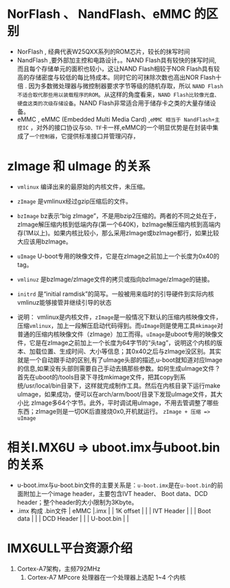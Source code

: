 # NorFlash 、 NandFlash、eMMC 的区别
+ NorFlash , 经典代表W25QXX系列的ROM芯片，较长的抹写时间
+ NandFlash ,要外部加主控和电路设计。。NAND Flash具有较快的抹写时间, 而且每个存储单元的面积也较小，这让NAND Flash相较于NOR Flash具有较高的存储密度与较低的每比特成本。同时它的可抹除次数也高出NOR Flash十倍 . 因为多数微处理器与微控制器要求字节等级的随机存取，所以 `NAND Flash不适合取代那些用以装载程序的ROM`。从这样的角度看来，`NAND Flash比较像光盘、硬盘这类的次级存储设备`。NAND Flash非常适合用于储存卡之类的大量存储设备。
+ eMMC , eMMC (Embedded Multi Media Card) ,`eMMC 相当于 NandFlash+主控IC` ，对外的接口协议与`SD、TF`卡一样,eMMC的一个明显优势是在封装中集成了`一个控制器`，它提供标准接口并管理闪存，


# zImage 和 uImage 的关系
+ `vmlinux`  编译出来的最原始的内核文件，未压缩。
+ `zImage`   是vmlinux经过gzip压缩后的文件。
+ `bzImage` bz表示“big zImage”，不是用bzip2压缩的。两者的不同之处在于，zImage解压缩内核到低端内存(第一个640K)，bzImage解压缩内核到高端内存(1M以上)。如果内核比较小，那么采用zImage或bzImage都行，如果比较大应该用bzImage。
+ `uImage`   U-boot专用的映像文件，它是在zImage之前加上一个长度为0x40的tag。
+ `vmlinuz`  是bzImage/zImage文件的拷贝或指向bzImage/zImage的链接。
+ `initrd`   是“initial ramdisk”的简写。一般被用来临时的引导硬件到实际内核vmlinuz能够接管并继续引导的状态

+ 说明：
    vmlinux是内核文件，`zImage`是一般情况下默认的压缩内核映像文件，压缩`vmlinux`，加上一段解压启动代码得到。而`uImage`则是使用工具`mkimage`对普通的压缩内核映像文件（zImage）加工而得。`uImage`是uboot专用的映像文件，它是在zImage之前加上一个长度为64字节的“头tag”，说明这个内核的版本、加载位置、生成时间、大小等信息；其0x40之后与zImage没区别。其实就是一个自动跟手动的区别,有了uImage头部的描述,u-boot就知道对应Image的信息,如果没有头部则需要自己手动去搞那些参数。如何生成uImage文件？首先在uboot的/tools目录下寻找mkimage文件，把其copy到系统/usr/local/bin目录下，这样就完成制作工具。然后在内核目录下运行make uImage，如果成功，便可以在arch/arm/boot/目录下发现uImage文件，其大小比 zImage多64个字节。此外，平时调试用uImage，不用去管调整了哪些东西；zImage则是一切OK后直接烧0x0,开机就运行。  `zImage + 压缩 => uImage`

# 相关I.MX6U => uboot.imx与uboot.bin的关系
+ u-boot.imx与u-boot.bin文件的主要关系是：`u-boot.imx`是在`u-boot.bin`的前面附加上一个image header，主要包含IVT header、 Boot data、DCD header；整个header的大小限制为3Kbyte。
+ .imx 构成 .bin文件
|  eMMC       |.imx |
|  1K offset  |     |
|  IVT Header |     |
|  Boot data  |     |
|  DCD Header |     |
|  U-boot.bin |     |

# IMX6ULL平台资源介绍
1. Cortex-A7架构，主频792MHz
    1. Cortex-A7 MPcore 处理器在一个处理器上选配 1~4 个内核
















